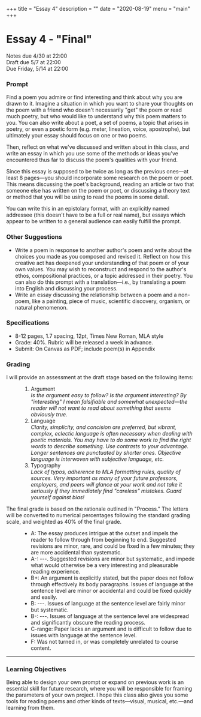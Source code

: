 +++
title = "Essay 4"
description = ""
date = "2020-08-19"
menu = "main"
+++

<div class="essay">

# Essay 4 - "Final"
Notes due 4/30 at 22:00  
Draft due 5/7 at 22:00  
Due Friday, 5/14 at 22:00

### Prompt

Find a poem you admire or find interesting and think about why you are drawn to it. Imagine a situation in which you want to share your thoughts on the poem with a friend who doesn't necessarily "get" the poem or read much poetry, but who would like to understand why this poem matters to you. You can also write about a poet, a set of poems, a topic that arises in poetry, or even a poetic form (e.g. meter, lineation, voice, apostrophe), but ultimately your essay should focus on one or two poems.

Then, reflect on what we've discussed and written about in this class, and write an essay in which you use some of the methods or ideas you've encountered thus far to discuss the poem's qualities with your friend.

Since this essay is supposed to be twice as long as the previous ones—at least 8 pages—you should incorporate some research on the poem or poet. This means discussing the poet's background, reading an article or two that someone else has written on the poem or poet, or discussing a theory text or method that you will be using to read the poems in some detail.

You can write this in an epistolary format, with an explicitly named addressee (this doesn't have to be a full or real name), but essays which appear to be written to a general audience can easily fulfill the prompt.

### Other Suggestions

* Write a poem in response to another author's poem and write about the choices you made as you composed and revised it. Reflect on how this creative act has deepened your understanding of that poem or of your own values. You may wish to reconstruct and respond to the author's ethos, compositional practices, or a topic addressed in their poetry. You can also do this prompt with a translation—i.e., by translating a poem into English and discussing your process.
* Write an essay discussing the relationship between a poem and a non-poem, like a painting, piece of music, scientific discovery, organism, or natural phenomenon.


### Specifications

* 8-12 pages, 1.7 spacing, 12pt, Times New Roman, MLA style
* Grade: 40%. Rubric will be released a week in advance.
* Submit: On Canvas as PDF; include poem(s) in Appendix

### Grading

I will provide an assessment at the draft stage based on the following items:

<ol style="margin-left:3em">
<li> Argument <br>
    <i>Is the argument easy to follow? Is the argument interesting? By "interesting" I mean falsifiable and somewhat unexpected—the reader will not want to read about something that seems obviously true.</i>
<li> Language <br>
    <i>Clarity, simplicity, and concision are preferred, but vibrant, complex, eclectic language is often necessary when dealing with poetic materials. You may have to do some work to find the right words to describe something. Use contrasts to your advantage. Longer sentences are punctuated by shorter ones. Objective language is interwoven with subjective language, etc.</i>
<li> Typography <br>
    <i>Lack of typos, adherence to MLA formatting rules, quality of sources. Very important as many of your future professors, employers, and peers will glance at your work and not take it seriously if they immediately find "careless" mistakes. Guard yourself against bias!</i>
</ol>

The final grade is based on the rationale outlined in "Process." The letters will be converted to numerical percentages following the standard grading scale, and weighted as 40% of the final grade.
<ul style="margin-left:3em">
<li> A: The essay produces intrigue at the outset and impels the reader to follow through from beginning to end. Suggested revisions are minor, rare, and could be fixed in a few minutes; they are more accidental than systematic.
<li> A-: ---. Suggested revisions are minor but systematic, and impede what would otherwise be a very interesting and pleasurable reading experience.
<li> B+: An argument is explicitly stated, but the paper does not follow through effectively its body paragraphs. Issues of language at the sentence level are minor or accidental and could be fixed quickly and easily.
<li> B: ---. Issues of language at the sentence level are fairly minor but systematic.
<li> B-: ---. Issues of language at the sentence level are widespread and significantly obscure the reading process.
<li> C-range: Paper lacks an argument and is difficult to follow due to issues with language at the sentence level.
<li> F: Was not turned in, or was completely unrelated to course content.
</ul>

<hr>

### Learning Objectives

Being able to design your own prompt or expand on previous work is an essential skill for future research, where you will be responsible for framing the parameters of your own project. I hope this class also gives you some tools for reading poems and other kinds of texts—visual, musical, etc.—and learning from them.


</div>
